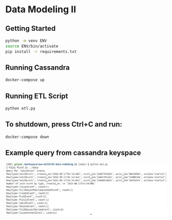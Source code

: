 # Data Modeling II

## Getting Started

```sh
python -m venv ENV
source ENV/bin/activate
pip install -r requirements.txt
```

## Running Cassandra

```sh
docker-compose up
```

## Running ETL Script
```sh
python etl.py
```

## To shutdown, press Ctrl+C and run:

```sh
docker-compose down
```

## Example query from cassandra keyspace
![er](./data-modeling-ii_example-query.JPG)
